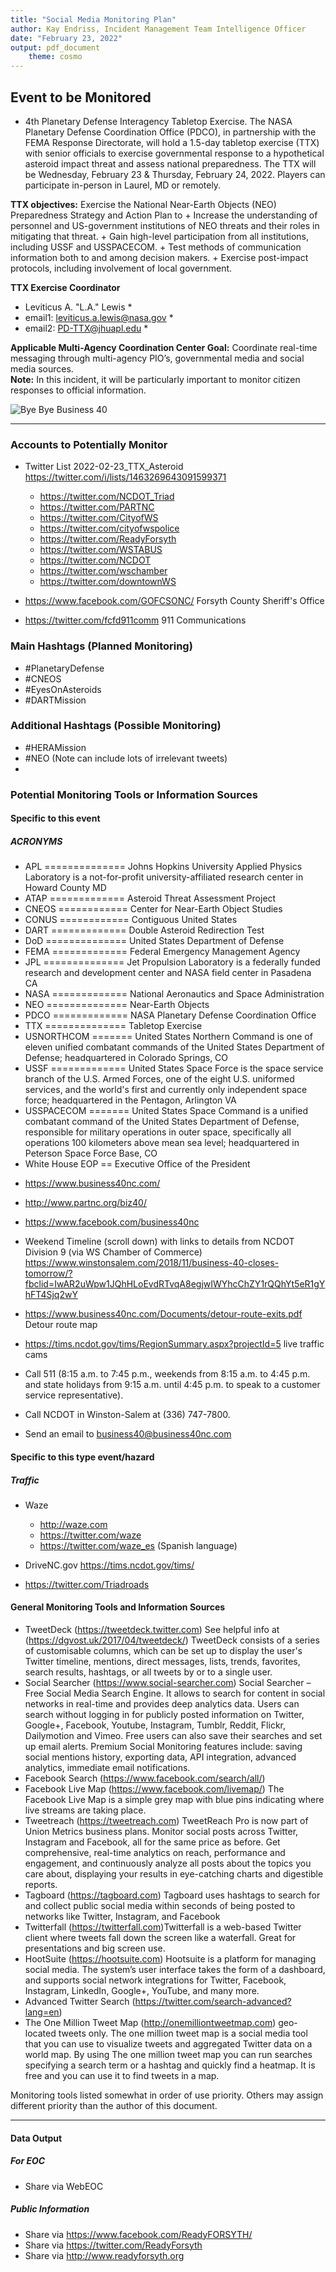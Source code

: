 ```yaml
---
title: "Social Media Monitoring Plan"
author: Kay Endriss, Incident Management Team Intelligence Officer
date: "February 23, 2022"
output: pdf_document 
    theme: cosmo
---
```

<!--
###### “In preparing for battle I have always found that plans are useless, but planning is indispensable.” 
###### ― Dwight D. Eisenhower
###### “Always, Always have a plan” 
###### ― Rick Riordan
###### “The best laid schemes o' mice an' men gang aft agley.” 
###### ― Robert Burns, Collected Poems of Robert Burns
###### “A man may plant a tree for a number of reasons. Perhaps he likes trees. Perhaps he wants shelter. Or perhaps he knows that someday he may need the firewood.” 
###### ― Joanne Harris, Runemarks-->

## Event to be Monitored ##
* 4th Planetary Defense Interagency Tabletop Exercise. The NASA Planetary Defense Coordination Office (PDCO), in partnership with the FEMA Response Directorate, will hold a 1.5-day tabletop exercise (TTX) with senior officials to exercise governmental response to a hypothetical asteroid impact threat and assess national preparedness. The TTX will be Wednesday, February 23 & Thursday, February 24, 2022. Players can participate in-person in Laurel, MD or remotely.

**TTX objectives:** Exercise the National Near-Earth Objects (NEO) Preparedness Strategy and Action Plan to
    + Increase the understanding of personnel and US-government institutions of NEO threats and their roles in mitigating that threat.
    + Gain high-level participation from all institutions, including USSF and USSPACECOM.
    + Test methods of communication information both to and among decision makers.
    + Exercise post-impact protocols, including involvement of local government.
    
**TTX Exercise Coordinator**   
* Leviticus A. "L.A." Lewis *
* email1: leviticus.a.lewis@nasa.gov *
* email2: PD-TTX@jhuapl.edu *
    
**Applicable Multi-Agency Coordination Center Goal:** Coordinate real-time messaging through multi-agency PIO’s, governmental media and social media sources.  
**Note:** In this incident, it will be particularly important to monitor citizen responses to official information.

![Bye Bye Business 40](https://pbs.twimg.com/media/DsD0nFvWoAA_IrL.jpg:large)

***  
### Accounts to Potentially Monitor ###
* Twitter List 2022-02-23_TTX_Asteroid https://twitter.com/i/lists/1463269643091599371
    + https://twitter.com/NCDOT_Triad
    + https://twitter.com/PARTNC
    + https://twitter.com/CityofWS
    + https://twitter.com/cityofwspolice
    + https://twitter.com/ReadyForsyth
    + https://twitter.com/WSTABUS
    + https://twitter.com/NCDOT
    + https://twitter.com/wschamber
    + https://twitter.com/downtownWS

* https://www.facebook.com/GOFCSONC/  Forsyth County Sheriff's Office
* https://twitter.com/fcfd911comm  911 Communications
<!--
### Websites and Additional Information ###
-->

### Main Hashtags (Planned Monitoring) ###
* #PlanetaryDefense
* #CNEOS
* #EyesOnAsteroids
* #DARTMission

### Additional Hashtags (Possible Monitoring) ###
* #HERAMission
* #NEO (Note can include lots of irrelevant tweets)
* 

<!--
### Additional Hashtags (Sporadic Monitoring) ###
* as needed
-->

### Potential Monitoring Tools or Information Sources ###
#### Specific to this event ####

##### ACRONYMS #####
+ APL ============== Johns Hopkins University Applied Physics Laboratory is a not-for-profit university-affiliated research center in Howard County MD
+ ATAP ============= Asteroid Threat Assessment Project
+ CNEOS ============ Center for Near-Earth Object Studies
+ CONUS ============ Contiguous United States
+ DART ============= Double Asteroid Redirection Test
+ DoD ============== United States Department of Defense
+ FEMA ============= Federal Emergency Management Agency
+ JPL ============== Jet Propulsion Laboratory is a federally funded research and development center and NASA field center in Pasadena CA
+ NASA ============= National Aeronautics and Space Administration
+ NEO ============== Near-Earth Objects
+ PDCO ============= NASA Planetary Defense Coordination Office
+ TTX ============== Tabletop Exercise
+ USNORTHCOM ======= United States Northern Command is one of eleven unified combatant commands of the United States Department of Defense; headquartered in Colorado Springs, CO
+ USSF ============= United States Space Force is the space service branch of the U.S. Armed Forces, one of the eight U.S. uniformed services, and the world's first and currently only independent space force; headquartered in the Pentagon, Arlington VA
+ USSPACECOM ======= United States Space Command is a unified combatant command of the United States Department of Defense, responsible for military operations in outer space, specifically all operations 100 kilometers above mean sea level; headquartered in Peterson Space Force Base, CO
+ White House EOP == Executive Office of the President


* https://www.business40nc.com/
* http://www.partnc.org/biz40/
* https://www.facebook.com/business40nc
* Weekend Timeline (scroll down) with links to details from NCDOT Division 9 (via WS Chamber of Commerce) 
https://www.winstonsalem.com/2018/11/business-40-closes-tomorrow/?fbclid=IwAR2uWpw1JQhHLoEvdRTvqA8egjwIWYhcChZY1rQQhYt5eR1gYhFT4Sjq2wY

* https://www.business40nc.com/Documents/detour-route-exits.pdf Detour route map
* https://tims.ncdot.gov/tims/RegionSummary.aspx?projectId=5  live traffic cams
* Call 511 (8:15 a.m. to 7:45 p.m., weekends from 8:15 a.m. to 4:45 p.m. and state holidays from 9:15 a.m. until 4:45 p.m. to speak to a customer service representative).
* Call NCDOT in Winston-Salem at (336) 747-7800.
* Send an email to business40@business40nc.com

#### Specific to this type event/hazard ####
<!--
##### Flood #####
##### Power Outages #####
-->
##### Traffic #####
* Waze
    + http://waze.com
    + https://twitter.com/waze
    + https://twitter.com/waze_es (Spanish language)
    
* DriveNC.gov https://tims.ncdot.gov/tims/

* https://twitter.com/Triadroads

#### General Monitoring Tools and Information Sources ####
* TweetDeck (https://tweetdeck.twitter.com) See helpful info at (https://dgvost.uk/2017/04/tweetdeck/) TweetDeck consists of a series of customisable columns, which can be set up to display the user's Twitter timeline, mentions, direct messages, lists, trends, favorites, search results, hashtags, or all tweets by or to a single user.
* Social Searcher (https://www.social-searcher.com) Social Searcher – Free Social Media Search Engine. It allows to search for content in social networks in real-time and provides deep analytics data. Users can search without logging in for publicly posted information on Twitter, Google+, Facebook, Youtube, Instagram, Tumblr, Reddit, Flickr, Dailymotion and Vimeo. Free users can also save their searches and set up email alerts. Premium Social Monitoring features include: saving social mentions history, exporting data, API integration, advanced analytics, immediate email notifications.
* Facebook Search (https://www.facebook.com/search/all/) 
* Facebook Live Map (https://www.facebook.com/livemap/) The Facebook Live Map is a simple grey map with blue pins indicating where live streams are taking place.
* Tweetreach (https://tweetreach.com) TweetReach Pro is now part of Union Metrics business plans. Monitor social posts across Twitter, Instagram and Facebook, all for the same price as before. Get comprehensive, real-time analytics on reach, performance and engagement, and continuously analyze all posts about the topics you care about, displaying your results in eye-catching charts and digestible reports. 
* Tagboard (https://tagboard.com) Tagboard uses hashtags to search for and collect public social media within seconds of being posted to networks like Twitter, Instagram, and Facebook
* Twitterfall (https://twitterfall.com)Twitterfall is a web-based Twitter client where tweets fall down the screen like a waterfall. Great for presentations and big screen use.
* HootSuite (https://hootsuite.com) Hootsuite is a platform for managing social media. The system’s user interface takes the form of a dashboard, and supports social network integrations for Twitter, Facebook, Instagram, LinkedIn, Google+, YouTube, and many more.
* Advanced Twitter Search (https://twitter.com/search-advanced?lang=en)
* The One Million Tweet Map (http://onemilliontweetmap.com) geo-located tweets only. The one million tweet map is a social media tool that you can use to visualize tweets and aggregated Twitter data on a world map. By using The one million tweet map you can run searches specifying a search term or a hashtag and quickly find a heatmap. It is free and you can use it to find tweets in a map.

Monitoring tools listed somewhat in order of use priority. Others may assign different priority than the author of this document.  

***

#### Data Output ####
##### For EOC #####
* Share via WebEOC
##### Public Information #####
* Share via https://www.facebook.com/ReadyFORSYTH/
* Share via https://twitter.com/ReadyForsyth
* Share via http://www.readyforsyth.org

